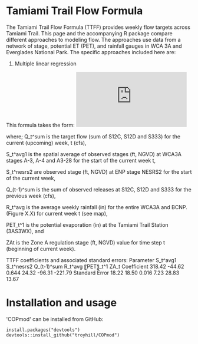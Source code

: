 # Tamiami Trail Flow Formula 
The Tamiami Trail Flow Formula (TTFF) provides weekly flow targets across Tamiami Trail. This page and the accompanying R package compare different approaches to modeling flow. The approaches use data from a network of stage, potential ET (PET), and rainfall gauges in WCA 3A and Everglades National Park. The specific approaches included here are:

1. Multiple linear regression

This formula takes the form: 
![equation](http://www.sciweavers.org/tex2img.php?eq=%20Q_%7Bt%7D%5E%7Bsum%7D%20%20%3D%20%20%20%5Cbeta_%7B1%7D%20%20%20%20%5Cast%20%20%20%20S_%7Bt%7D%5E%7Bnesrs2%7D%20%2B%20%5Cbeta_%7B3%7D%20%20%20%5Cast%20Q_%7Bt-1%7D%5E%7Bsum%7D%20%20%2B%20%5Cbeta_%7B4%7D%20%20%20%5Cast%20R_%7Bt%7D%5E%7BAvg%7D%20%20%2B%20%5Cbeta_%7B5%7D%20%20%20%5Cast%20PET_%7Bt%7D%20%2B%20%5Cbeta_%7B6%7D%20%20%20%5Cast%20ZA_%7Bt%7D&bc=White&fc=Black&im=jpg&fs=12&ff=arev&edit=0)


where;
Q_t^sum is the target flow (sum of  S12C, S12D and S333) for the current (upcoming) week, t (cfs),

S_t^avg1 is the spatial average of observed stages (ft, NGVD) at WCA3A stages A-3, A-4 and A3-28 for the start of the current week t,

S_t^nesrs2 are observed stage (ft, NGVD) at ENP stage NESRS2 for the start of the current week,

Q_(t-1)^sum is the sum of observed releases at S12C, S12D and S333 for the previous week (cfs),

R_t^avg is the average weekly rainfall (in) for the entire WCA3A and BCNP.  (Figure X.X) for current week t (see map),

PET_t^1 is the potential evaporation (in) at the Tamiami Trail Station (3AS3WX), and

ZAt is the Zone A regulation stage (ft, NGVD) value for time step t (beginning of current week).

TTFF coefficients and associated standard errors:
Parameter	S_t^avg1	S_t^nesrs2	Q_(t-1)^sum	R_t^avg	〖PET〗_t^1	ZA_t
Coefficient	318.42	-44.62	0.644	24.32	-96.31	-221.79
Standard Error 	18.22	18.50	0.016	7.23	28.83	13.67



# Installation and usage

'COPmod' can be installed from GitHub:


```
install.packages("devtools")
devtools::install_github("troyhill/COPmod")
```
